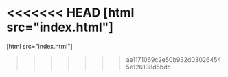 <<<<<<< HEAD
[html src="index.html"]
=======

[html src="index.html"]
>>>>>>> ae1171069c2e50b932d030264545e126138d5bdc
